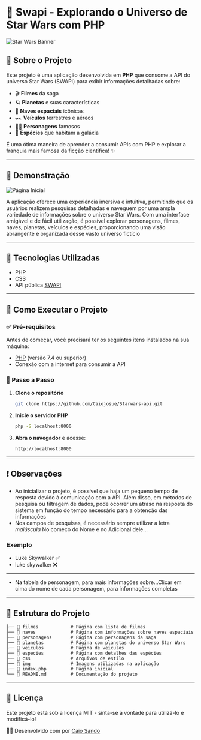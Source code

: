 # 🚀 Swapi - Explorando o Universo de Star Wars com PHP

![Star Wars Banner](https://github.com/Caiojosue/img/blob/main/fotostarwars.jpg)

## 🌟 Sobre o Projeto
Este projeto é uma aplicação desenvolvida em **PHP** que consome a API do universo Star Wars (SWAPI) para exibir informações detalhadas sobre:

- 🎬 **Filmes** da saga
- 🪐 **Planetas** e suas características
- 🚀 **Naves espaciais** icônicas
- 🏎 **Veículos** terrestres e aéreos
- 🧑‍🚀 **Personagens** famosos
- 🦾 **Espécies** que habitam a galáxia

É uma ótima maneira de aprender a consumir APIs com PHP e explorar a franquia mais famosa da ficção científica! ✨

---

## 🎥 Demonstração

![Página Inicial](https://github.com/Caiojosue/img/blob/main/Screenshot%202025-03-07%20at%2001.43.46.png)

A aplicação oferece uma experiência imersiva e intuitiva, permitindo que os usuários realizem pesquisas detalhadas e naveguem por uma ampla variedade de informações sobre o universo Star Wars. Com uma interface amigável e de fácil utilização, é possível explorar personagens, filmes, naves, planetas, veículos e espécies, proporcionando uma visão abrangente e organizada desse vasto universo fictício

---

## 🔧 Tecnologias Utilizadas

- PHP
- CSS
- API pública [SWAPI](https://swapi.dev/)

---

## 🚀 Como Executar o Projeto

### ✅ Pré-requisitos
Antes de começar, você precisará ter os seguintes itens instalados na sua máquina:

- [PHP](https://www.php.net/downloads) (versão 7.4 ou superior)
- Conexão com a internet para consumir a API

### 🔄 Passo a Passo

1. **Clone o repositório**
   ```sh
   git clone https://github.com/Caiojosue/Starwars-api.git
   ```
2. **Inicie o servidor PHP**
   ```sh
   php -S localhost:8000
   ```
3. **Abra o navegador** e acesse:
   ```
   http://localhost:8000
   ```

---

## ❗️ Observações 

- Ao inicializar o projeto, é possível que haja um pequeno tempo de resposta devido à comunicação com a API. Além disso, em métodos de pesquisa ou filtragem de dados, pode ocorrer um atraso na resposta do sistema em função do tempo necessário para a obtenção das informações
- Nos campos de pesquisas, é necessário sempre utilizar a letra *maiúscula* No começo do Nome e no Adicional dele...
### Exemplo 
- Luke Skywalker ✅
- luke skywalker ❌

---

- Na tabela de personagem, para mais informações sobre...Clicar em cima do nome de cada personagem, para informações completas

---

## 📂 Estrutura do Projeto

```
├── 📁 filmes            # Página com lista de filmes
├── 📁 naves             # Página com informações sobre naves espaciais
├── 📁 personagens       # Página com personagens da saga
├── 📁 planetas          # Página com planetas do universo Star Wars
├── 📁 veiculos          # Página de veículos
├── 📁 especies          # Página com detalhes das espécies
├── 📁 css               # Arquivos de estilo
├── 📁 img               # Imagens utilizadas na aplicação
├── 📄 index.php         # Página inicial
└── 📄 README.md         # Documentação do projeto
```

---


## 📜 Licença
Este projeto está sob a licença MIT - sinta-se à vontade para utilizá-lo e modificá-lo!

👨‍💻 Desenvolvido com por [Caio Sando](https://github.com/Caiojosue)

